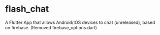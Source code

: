 # flash_chat
A Flutter App that allows Android/IOS devices to chat (unreleased), based on firebase.
(Removed firebase_options.dart) 

